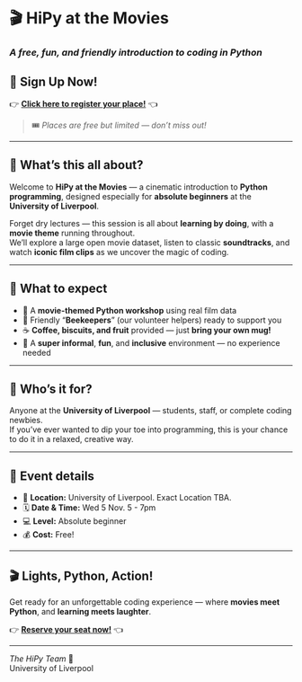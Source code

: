 # 🎬 **HiPy at the Movies**  
### _A free, fun, and friendly introduction to coding in Python_

## 🌟 **Sign Up Now!**

👉 **[Click here to register your place!](https://forms.office.com/Pages/ResponsePage.aspx?id=MVElUymxEECG4UdL_X6AdoWU5t-cRshBiJbbhU7jYCxUNFY5QlE1WjJVQ0pVOVZSOEgwTFZRMTJNWS4u)** 👈  

> 🎟️ _Places are free but limited — don’t miss out!_

---

## 🍿 What’s this all about?

Welcome to **HiPy at the Movies** — a cinematic introduction to **Python programming**, designed especially for **absolute beginners** at the **University of Liverpool**.

Forget dry lectures — this session is all about **learning by doing**, with a **movie theme** running throughout.  
We’ll explore a large open movie dataset, listen to classic **soundtracks**, and watch **iconic film clips** as we uncover the magic of coding.

---

## 💬 What to expect

- 🎥 A **movie-themed Python workshop** using real film data  
- 🐝 Friendly “**Beekeepers**” (our volunteer helpers) ready to support you  
- ☕ **Coffee, biscuits, and fruit** provided — just **bring your own mug!**  
- 🤝 A **super informal**, **fun**, and **inclusive** environment — no experience needed  

---

## 🧠 Who’s it for?

Anyone at the **University of Liverpool** — students, staff, or complete coding newbies.  
If you’ve ever wanted to dip your toe into programming, this is your chance to do it in a relaxed, creative way.

---

## 📅 Event details

- 📍 **Location:** University of Liverpool. Exact Location TBA. 
- 🗓️ **Date & Time:** Wed 5 Nov. 5 - 7pm
- 💻 **Level:** Absolute beginner  
- 💰 **Cost:** Free!

---

## 🎬 Lights, Python, Action!

Get ready for an unforgettable coding experience — where **movies meet Python**, and **learning meets laughter**.

👉 **[Reserve your seat now!](https://forms.office.com/Pages/ResponsePage.aspx?id=MVElUymxEECG4UdL_X6AdoWU5t-cRshBiJbbhU7jYCxUNFY5QlE1WjJVQ0pVOVZSOEgwTFZRMTJNWS4u)** 👈

---

_The HiPy Team_ 🐝  
University of Liverpool
